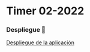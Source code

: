 # Timer 02-2022

### Despliegue 🚀
[Despliegue de la aplicación](https://optimistic-perlman-958d7c.netlify.app/)
